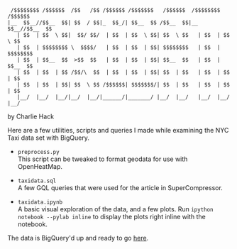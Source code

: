 ```
 /$$$$$$$$ /$$$$$$  /$$   /$$ /$$$$$$ /$$$$$$$   /$$$$$$  /$$$$$$$$ /$$$$$$ 
|__  $$__//$$__  $$| $$  / $$|_  $$_/| $$__  $$ /$$__  $$|__  $$__//$$__  $$
   | $$  | $$  \ $$|  $$/ $$/  | $$  | $$  \ $$| $$  \ $$   | $$  | $$  \ $$
   | $$  | $$$$$$$$ \  $$$$/   | $$  | $$  | $$| $$$$$$$$   | $$  | $$$$$$$$
   | $$  | $$__  $$  >$$  $$   | $$  | $$  | $$| $$__  $$   | $$  | $$__  $$
   | $$  | $$  | $$ /$$/\  $$  | $$  | $$  | $$| $$  | $$   | $$  | $$  | $$
   | $$  | $$  | $$| $$  \ $$ /$$$$$$| $$$$$$$/| $$  | $$   | $$  | $$  | $$
   |__/  |__/  |__/|__/  |__/|______/|_______/ |__/  |__/   |__/  |__/  |__/  
``` 
  
by Charlie Hack  
  
Here are a few utilities, scripts and queries I made while examining the NYC Taxi data set
with BigQuery.  

* `preprocess.py`  
This script can be tweaked to format geodata for use with OpenHeatMap.

* `taxidata.sql`  
A few GQL queries that were used for the article in SuperCompressor.

* `taxidata.ipynb`  
A basic visual exploration of the data, and a few plots. Run `ipython notebook --pylab inline`
to display the plots right inline with the notebook.

The data is BigQuery'd up and ready to go [here](https://bigquery.cloud.google.com/table/833682135931:nyctaxi.trip_data).

